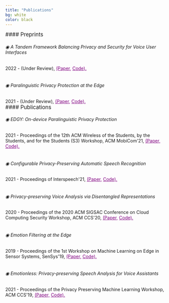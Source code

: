 ```yaml
---
title: "Publications"
bg: white
color: black
---
```

<link rel="stylesheet" href="https://maxcdn.bootstrapcdn.com/bootstrap/4.0.0-alpha.2/css/bootstrap.min.css" integrity="sha384-y3tfxAZXuh4HwSYylfB+J125MxIs6mR5FOHamPBG064zB+AFeWH94NdvaCBm8qnd" crossorigin="anonymous">

<div class="card">
  <div class="card-header" style="font-size:120%;"> #### Preprints </div>
  <div class="card-body">
    <h6 class="card-title"> &#9673; A Tandem Framework Balancing Privacy and Security for Voice User Interfaces </h6>
    2022 - (Under Review),
    <a href="https://arxiv.org/pdf/2107.10045.pdf" style="color:Purple;">(Paper,</a>
    <a href="https://github.com/RanyaJumah/EDGY" style="color:Purple;">Code).</a>  
  </div>
  <br>
  <div class="card-body">
    <h6 class="card-title"> &#9673; Paralinguistic Privacy Protection at the Edge </h6>
    2021 - (Under Review),
    <a href="https://arxiv.org/pdf/2011.02930.pdf" style="color:Purple;">(Paper,</a>
    <a href="https://github.com/RanyaJumah/EDGY" style="color:Purple;">Code).</a>  
  </div>
  
  
  <div class="card-header" style="font-size:120%;"> #### Publications </div>
  <div class="card-body">
    <h6 class="card-title"> &#9673; EDGY: On-device Paralinguistic Privacy Protection </h6>
    2021 - Proceedings of the 12th ACM Wireless of the Students, by the Students, and for the Students (S3) Workshop, ACM MobiCom'21,
    <a href="https://dl.acm.org/doi/abs/10.1145/3477087.3478382" style="color:Purple;">(Paper,</a>
    <a href="https://github.com/RanyaJumah/EDGY" style="color:Purple;">Code).</a>  
  </div>
  <br>
  <div class="card-body">
    <h6 class="card-title"> &#9673; Configurable Privacy-Preserving Automatic Speech Recognition </h6>
    2021 - Proceedings of Interspeech'21,
    <a href="https://www.isca-speech.org/archive/pdfs/interspeech_2021/aloufi21_interspeech.pdf" style="color:Purple;">(Paper,</a>
    <a href="https://github.com/RanyaJumah/EDGY" style="color:Purple;">Code).</a>  
  </div>
  <br>
  <div class="card-body">
    <h6 class="card-title"> &#9673; Privacy-preserving Voice Analysis via Disentangled Representations </h6>
    2020 - Proceedings of the 2020 ACM SIGSAC Conference on Cloud Computing Security Workshop, ACM CCS'20,
    <a href="https://dl.acm.org/doi/abs/10.1145/3411495.3421355" style="color:Purple;">(Paper,</a>
    <a href="https://github.com/RanyaJumah/EDGY" style="color:Purple;">Code).</a>  
  </div>
  <br>
  <div class="card-body">
    <h6 class="card-title"> &#9673; Emotion Filtering at the Edge </h6>
    2019 - Proceedings of the 1st Workshop on Machine Learning on Edge in Sensor Systems, SenSys'19,
    <a href="https://dl.acm.org/doi/abs/10.1145/3362743.3362960" style="color:Purple;">(Paper,</a>
    <a href="https://github.com/RanyaJumah/EDGY" style="color:Purple;">Code).</a>  
  </div>
  <br>
  <div class="card-body">
    <h6 class="card-title"> &#9673; Emotionless: Privacy-preserving Speech Analysis for Voice Assistants </h6>
    2021 - Proceedings of the Privacy Preserving Machine Learning Workshop, ACM CCS'19,
    <a href="https://arxiv.org/abs/1908.03632" style="color:Purple;">(Paper,</a>
    <a href="https://github.com/RanyaJumah/EDGY" style="color:Purple;">Code).</a>  
  </div>
  
</div>


